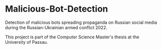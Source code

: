 # Malicious-Bot-Detection
Detection of malicious bots spreading propaganda on Russian social media during the Russian-Ukrainian armed conflict 2022.

This project is part of the Computer Science Master's thesis at the University of Passau.
